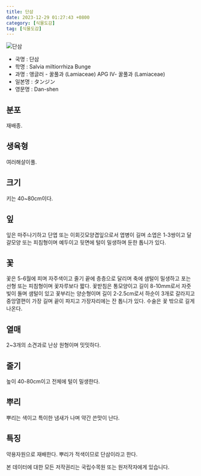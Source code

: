 ```yaml
---
title: 단삼
date: 2023-12-29 01:27:43 +0800
category: [식물도감]
tag: [식물도감]
---
```




![단삼](/fileUpload/plants/basic/Labiatae/Salvia/15852/1_th2.JPG)
- 국명 : 단삼
- 학명 : Salvia miltiorrhiza Bunge
- 과명 : 앵글러 - 꿀풀과 (Lamiaceae) APG Ⅳ- 꿀풀과 (Lamiaceae)
- 일본명 : タンジン
- 영문명 : Dan-shen


## 분포
재배종.
## 생육형
여러해살이풀.
## 크기
키는 40~80cm이다.
## 잎
잎은 마주나기하고 단엽 또는 이회깃모양겹잎으로서 엽병이 길며 소엽은 1-3쌍이고 달걀모양 또는 피침형이며 예두이고 뒷면에 털이 밀생하며 둔한 톱니가 있다.
## 꽃
꽃은 5-6월에 피며 자주색이고 줄기 끝에 층층으로 달리며 축에 샘털이 밀생하고 포는 선형 또는 피침형이며 꽃자루보다 짧다. 꽃받침은 통모양이고 길이 8-10mm로서 자줏빛이 돌며 샘털이 있고 꽃부리는 양순형이며 길이 2-2.5cm로서 하순이 3개로 갈라지고 중앙열편이 가장 길며 끝이 파지고 가장자리에는 잔 톱니가 있다. 수술은 꽃 밖으로 길게 나온다.
## 열매
2~3개의 소견과로 난상 원형이며 밋밋하다.
## 줄기
높이 40-80cm이고 전체에 털이 밀생한다.
## 뿌리
뿌리는 색이고 특이한 냄새가 나며 약간 쓴맛이 난다.
## 특징
약용자원으로 재배한다. 뿌리가 적색이므로 단삼이라고 한다.






본 데이터에 대한 모든 저작권리는 국립수목원 또는 원저작자에게 있습니다.
